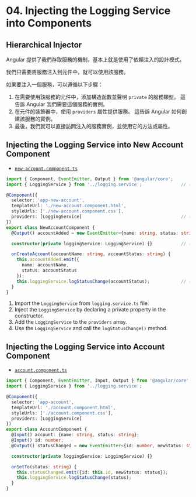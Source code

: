 # 04. Injecting the Logging Service into Components

## Hierarchical Injector

Angular 提供了我們存取服務的機制，基本上就是使用了依賴注入的設計模式。

我們只需要將服務注入到元件中，就可以使用該服務。

如果要注入一個服務，可以遵循以下步驟：

1. 在需要使用該服務的元件中，添加構造函數並聲明 `private` 的服務類型。 這告訴 Angular 我們需要這個服務的實例。
2. 在元件的裝飾器中，使用 `providers` 屬性提供服務。 這告訴 Angular 如何創建該服務的實例。
3. 最後，我們就可以直接訪問注入的服務實例，並使用它的方法或屬性。

## Injecting the Logging Service into New Account Component

- [`new-account.component.ts`](../../services-app/src/app/new-account/new-account.component.ts)

```ts
import { Component, EventEmitter, Output } from '@angular/core';
import { LoggingService } from '../logging.service';               // (1)

@Component({
  selector: 'app-new-account',
  templateUrl: './new-account.component.html',
  styleUrls: ['./new-account.component.css'],
  providers: [LoggingService]                                      // (3)
})
export class NewAccountComponent {
  @Output() accountAdded = new EventEmitter<{name: string, status: string}>();

  constructor(private loggingService: LoggingService) {}           // (2)

  onCreateAccount(accountName: string, accountStatus: string) {
    this.accountAdded.emit({
      name: accountName,
      status: accountStatus
    });
    this.loggingService.logStatusChange(accountStatus);            // (4)
  }
}
```

1. Import the `LoggingService` from `logging.service.ts` file.
2. Inject the `LoggingService` by declaring a private property in the constructor.
3. Add the `LoggingService` to the `providers` array.
4. Use the `LoggingService` and call the `logStatusChange()` method.

## Injecting the Logging Service into Account Component

- [`account.component.ts`](../../services-app/src/app/account/account.component.ts)

```ts
import { Component, EventEmitter, Input, Output } from '@angular/core';
import { LoggingService } from '../logging.service';

@Component({
  selector: 'app-account',
  templateUrl: './account.component.html',
  styleUrls: ['./account.component.css'],
  providers: [LoggingService]
})
export class AccountComponent {
  @Input() account: {name: string, status: string};
  @Input() id: number;
  @Output() statusChanged = new EventEmitter<{id: number, newStatus: string}>();

  constructor(private loggingService: LoggingService) {}

  onSetTo(status: string) {
    this.statusChanged.emit({id: this.id, newStatus: status});
    this.loggingService.logStatusChange(status);
  }
}
```